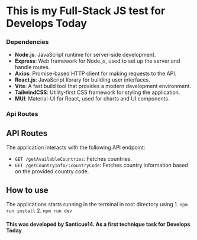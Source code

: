 # This is my Full-Stack JS test for **Develops Today**

### Dependencies
- **Node.js**: JavaScript runtime for server-side development.
- **Express**: Web framework for Node.js, used to set up the server and handle routes.
- **Axios**: Promise-based HTTP client for making requests to the API.
- **React.js**: JavaScript library for building user interfaces.
- **Vite**: A fast build tool that provides a modern development environment.
- **TailwindCSS**: Utility-first CSS framework for styling the application.
- **MUI**: Material-UI for React, used for charts and UI components.
###  Api Routes

## API Routes

The application interacts with the following API endpoint:

- `GET /getAvailableCountries`: Fetches countries. 
- `GET /getCountryInfo/:countryCode`: Fetches country information based on the provided country code. 

## How to use

The applications starts running in the terminal in root directory using
    1. `npm run install`
    2. `npm run dev`

#### This was developed by Santicue14. As a first technique task for **Develops Today**